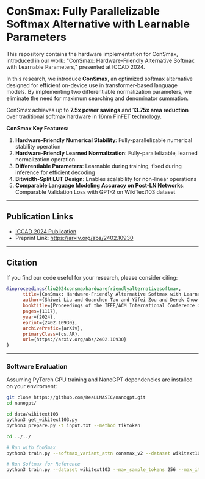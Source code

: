 # ConSmax: Fully Parallelizable Softmax Alternative with Learnable Parameters

This repository contains the hardware implementation for ConSmax,
introduced in our work: "ConSmax: Hardware-Friendly Alternative Softmax with
Learnable Parameters," presented at ICCAD 2024.

In this research, we introduce **ConSmax**, an optimized softmax alternative
designed for efficient on-device use in transformer-based language models. By
implementing two differentiable normalization parameters, we eliminate the need
for maximum searching and denominator summation.

ConSmax achieves up to **7.5x power savings** and **13.75x area reduction** over
traditional softmax hardware in 16nm FinFET technology.

**ConSmax Key Features:**
1. **Hardware-Friendly Numerical Stability**: Fully-parallelizable numerical stability operation
2. **Hardware-Friendly Learned Normalization**: Fully-parallelizable, learned normalization operation
3. **Differentiable Parameters**: Learnable during training, fixed during inference for efficient decoding
4. **Bitwidth-Split LUT Design**: Enables scalability for non-linear operations
5. **Comparable Language Modeling Accuracy on Post-LN Networks**: Comparable Validation Loss with GPT-2 on WikiText103 dataset

---

## Publication Links

* [ICCAD 2024 Publication](paper/ICCAD_2024_ConSmax.pdf)
* Preprint Link: https://arxiv.org/abs/2402.10930

---

## Citation
If you find our code useful for your research, please consider citing:

```bibtex
@inproceedings{liu2024consmaxhardwarefriendlyalternativesoftmax,
      title={ConSmax: Hardware-Friendly Alternative Softmax with Learnable Parameters},
      author={Shiwei Liu and Guanchen Tao and Yifei Zou and Derek Chow and Zichen Fan and Kauna Lei and Bangfei Pan and Dennis Sylvester and Gregory Kielian and Mehdi Saligane},
      booktitle={Proceedings of the IEEE/ACM International Conference on Computer-Aided Design (ICCAD)},
      pages={1117},
      year={2024},
      eprint={2402.10930},
      archivePrefix={arXiv},
      primaryClass={cs.AR},
      url={https://arxiv.org/abs/2402.10930}
}
```


---

### Software Evaluation


Assuming PyTorch GPU training and NanoGPT dependencies are installed on your
enviroment:

```sh
git clone https://github.com/ReaLLMASIC/nanogpt.git
cd nanogpt/

cd data/wikitext103
python3 get_wikitext103.py
python3 prepare.py -t input.txt --method tiktoken

cd ../../

# Run with ConSmax
python3 train.py --softmax_variant_attn consmax_v2 --dataset wikitext103 --max_sample_tokens 256 --max_iters 30000 --use_post_ln

# Run Softmax for Reference
python3 train.py --dataset wikitext103 --max_sample_tokens 256 --max_iters 30000 --use_post_ln
```
